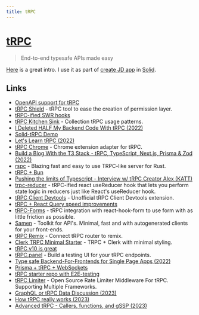 ```yaml
---
title: tRPC
---
```


# [tRPC](https://trpc.io/)

> End-to-end typesafe APIs made easy

[Here](https://www.youtube.com/watch?v=x4mu-jOiA0Q) is a great intro. I use it as part of [create JD app](https://github.com/OrJDev/create-jd-app) in [Solid](../programming-languages/javascript/js-libraries/solid.md).

## Links

- [OpenAPI support for tRPC](https://github.com/jlalmes/trpc-openapi)
- [tRPC Shield](https://github.com/omar-dulaimi/trpc-shield) - tRPC tool to ease the creation of permission layer.
- [tRPC-ified SWR hooks](https://github.com/sachinraja/trpc-swr)
- [tRPC Kitchen Sink](https://github.com/trpc/examples-kitchen-sink) - Collection tRPC usage patterns.
- [I Deleted HALF My Backend Code With tRPC (2022)](https://www.youtube.com/watch?v=PYUqYcPMPeQ)
- [Solid-tRPC Demo](https://github.com/TheoBr/solid-trpc)
- [Let's Learn tRPC (2022)](https://www.youtube.com/watch?v=GryES84SSEU)
- [tRPC Chrome](https://github.com/jlalmes/trpc-chrome) - Chrome extension adapter for tRPC.
- [Build a Blog With the T3 Stack - tRPC, TypeScript, Next.js, Prisma & Zod (2022)](https://www.youtube.com/watch?v=syEWlxVFUrY)
- [rspc](https://github.com/oscartbeaumont/rspc) - Blazing fast and easy to use TRPC-like server for Rust.
- [tRPC + Bun](https://github.com/sachinraja/trpc-bun)
- [Pushing the limits of Typescript - Interview w/ tRPC Creator Alex (KATT)](https://www.youtube.com/watch?v=Mm3Z5c1Linw)
- [trpc-reducer](https://github.com/gabriel-frattini/trpc-reducer) - tRPC-ified react useReducer hook that lets you perform state logic in reducers just like React's useReducer hook.
- [tRPC Client Devtools](https://github.com/rhenriquez28/trpc-client-devtools) - Unofficial tRPC Client Devtools extension.
- [tRPC + React Query speed improvements](https://twitter.com/s4chinraja/status/1570658634039984128)
- [tRPC-Forms](https://github.com/juliusmarminge/trpc-forms) - tRPC integration with react-hook-form to use form with as little friction as possible.
- [Samen](https://github.com/samen-io/samen) - Toolkit for API's. Minimal, fast and with autogenerated clients for your front-ends.
- [tRPC Remix](https://github.com/ggrandi/trpc-remix) - Connect tRPC router to remix.
- [Clerk TRPC Minimal Starter](https://github.com/perkinsjr/clerk-trpc-minimal) - TRPC + Clerk with minimal styling.
- [tRPC v10 is great](https://www.youtube.com/watch?v=uu57PhChTOE)
- [tRPC.panel](https://github.com/iway1/trpc-panel) - Build a testing UI for your tRPC endpoints.
- [Type safe Backend-For-Frontends for Single Page Apps (2022)](https://www.youtube.com/watch?v=ugKa7PNI2CI)
- [Prisma + tRPC + WebSockets](https://github.com/trpc/examples-next-prisma-websockets-starter)
- [tRPC starter repo with E2E-testing](https://github.com/trpc/examples-next-prisma-starter)
- [tRPC Limiter](https://github.com/OrJDev/trpc-limiter) - Open Source Rate Limiter Middleware For tRPC. Supporting Multiple Frameworks.
- [GraphQL or tRPC Data Discussion (2023)](https://www.youtube.com/watch?v=TFTpOn-MvCA)
- [How tRPC really works (2023)](https://www.youtube.com/watch?v=x4mu-jOiA0Q)
- [Advanced tRPC - Callers, functions, and gSSP (2023)](https://www.youtube.com/watch?v=G2ZzmgShHgQ)
